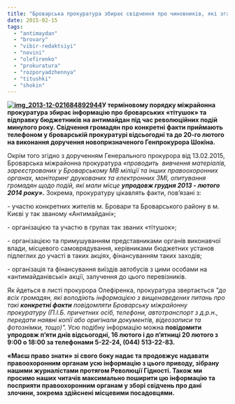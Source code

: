 ```yaml
---
title: "Броварська прокуратура збирає свідчення про чиновників, які зганяли людей на антимайдан"
date: 2015-02-15
tags: 
  - "antimaydan"
  - "brovary"
  - "vibir-redaktsiyi"
  - "novini"
  - "olefirenko"
  - "prokuratura"
  - "rozporyadzhennya"
  - "titushki"
  - "shokin"
---
```


**[![img_2013-12-021684892944](https://mpz.brovary.org/wp-content/uploads/2015/02/img_2013-12-021684892944.jpg)](https://mpz.brovary.org/wp-content/uploads/2015/02/img_2013-12-021684892944.jpg)У терміновому порядку міжрайонна прокуратура збирає інформацію про броварських «тітушок» та відправку бюджетників на антимайдан під час революційних подій минулого року. Свідчення громадян про конкретні факти приймають телефоном у броварській прокуратурі відсьогодні та до 20-го лютого на виконання доручення новопризначеного Генпрокурора Шокіна.**

Окрім того згідно з дорученням Генерального прокурора від 13.02.2015, Броварська міжрайонна прокуратура _«проводить  вивчення матеріалів, зареєстрованих у Броварському МВ міліції та інших правоохоронних органах, моніторинг друкованих та електронних ЗМІ, опитування громадян щодо подій, які мали місце **упродовж грудня 2013 - лютого 2014 року».**_ Зокрема, прокуратуру цікавлять факти, пов’язані з:

\- участю конкретних жителів м. Бровари та Броварського району в м. Києві у так званому «Антимайдані»;

\- організацією та участю в групах так званих «тітушок»;

\- організацією та примушуванням представниками органів виконавчої влади, місцевого самоврядування, керівниками бюджетних установ підлеглих до участі в таких акціях, фінансуванням таких заходів;

\- організація та фінансування виїздів автобусів з цими особами на «антимайданівські» акції, залучення до цього перевізників.

Як йдеться в листі прокурора Олефіренка, прокуратура звертається _"до всіх громадян, які володіють інформацією з вищенаведених питань про такі **конкретні факти** повідомляти Броварську міжрайонну прокуратуру (П.І.Б. причетних осіб, телефони, автотранспорт з д.р.н., передати наявні копії або оригінали документів, відеозаписи та фотознімки, тощо)"._ Усю подібну інформацію можна **повідомити упродовж п’яти днів відсьогодні, 16 лютого і до п’ятниці 20 лютого з 9:00 о 18:00 за телефонами 5-22-24, (044) 513-22-83.**

**«Маєш право знати» зі свого боку надає та продовжує надавати правоохоронним органам усю інформацію з цього приводу, зібрану нашими журналістами протягом Революції Гідності. Також ми просимо наших читачів максимально поширити цю інформацію та посприяти правоохоронним органам у зборі свідчень про дані злочини, зокрема здійснені місцевими посадовцями.**

